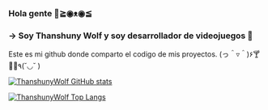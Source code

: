 ### Hola gente 👋≧◉ᴥ◉≦
### -> Soy Thanshuny Wolf y soy desarrollador de videojuegos 👋

Este es mi github donde comparto el codigo de mis proyectos.
(っ＾▿＾)۶🍸🌟🍺٩(˘◡˘ )

[![ThanshunyWolf GitHub stats](https://github-readme-stats.vercel.app/api?username=ThanshunyWolf&show_icons=true&theme=algolia)](https://github.com/anuraghazra/github-readme-stats)

[![ThanshunyWolf Top Langs](https://github-readme-stats.vercel.app/api/top-langs/?username=ThanshunyWolf&layout=compact&show_icons=true&theme=algolia)](https://github.com/anuraghazra/github-readme-stats)

<!--
**Thanshuny/Thanshuny** is a ✨ _special_ ✨ repository because its `README.md` (this file) appears on your GitHub profile.

Here are some ideas to get you started:

- 🔭 I’m currently working on ...
- 🌱 I’m currently learning ...
- 👯 I’m looking to collaborate on ...
- 🤔 I’m looking for help with ...
- 💬 Ask me about ...
- 📫 How to reach me: ...
- 😄 Pronouns: ...
- ⚡ Fun fact: ...
-->
